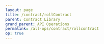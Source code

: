 ```yaml
---
layout: page
title: /contract/rollContract
parent: Contract Library
grand_parent: API Operations
permalink: /all-ops/contract/rollcontract
op: true
---
```


<script>
    window.addEventListener('load', () => {
        const TDV = Symbol.for('tdv-docs');
        window[TDV].defineTryit({
            name: 'rollContract',
            endpoint: '/contract/rollContract',
            method: 'POST',
            params: {
                name: "string",
                forward: true,
                ifExpired: true
            }
        });
        window[TDV].buildCallouts(window[TDV].buildCallouts.defaultAuthWarning);
    });
</script>